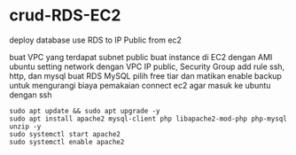 # crud-RDS-EC2
deploy database use RDS to IP Public from ec2


 buat VPC yang terdapat subnet public
 buat instance di EC2 dengan AMI ubuntu
 setting network dengan VPC IP public, Security Group add rule ssh, http, dan mysql
 buat RDS MySQL pilih free tiar dan matikan enable backup untuk mengurangi biaya pemakaian
 connect ec2 agar masuk ke ubuntu dengan ssh

 ```
sudo apt update && sudo apt upgrade -y
sudo apt install apache2 mysql-client php libapache2-mod-php php-mysql unzip -y
sudo systemctl start apache2
sudo systemctl enable apache2
```
